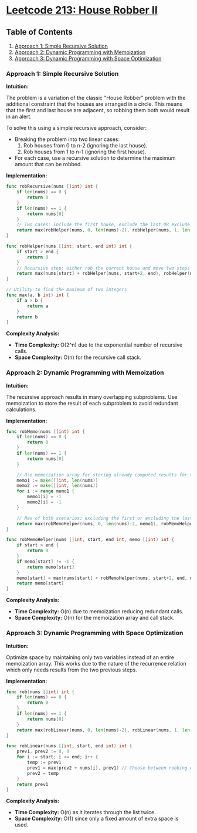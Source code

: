 # [Leetcode 213: House Robber II](https://leetcode.com/problems/house-robber-ii/)

## Table of Contents
1. [Approach 1: Simple Recursive Solution](#approach-1-simple-recursive-solution)
2. [Approach 2: Dynamic Programming with Memoization](#approach-2-dynamic-programming-with-memoization)
3. [Approach 3: Dynamic Programming with Space Optimization](#approach-3-dynamic-programming-with-space-optimization)

### Approach 1: Simple Recursive Solution

**Intuition:**

The problem is a variation of the classic "House Robber" problem with the additional constraint that the houses are arranged in a circle. This means that the first and last house are adjacent, so robbing them both would result in an alert.

To solve this using a simple recursive approach, consider:
- Breaking the problem into two linear cases:
  1. Rob houses from 0 to n-2 (ignoring the last house).
  2. Rob houses from 1 to n-1 (ignoring the first house).
- For each case, use a recursive solution to determine the maximum amount that can be robbed.

**Implementation:**

```go
func robRecursive(nums []int) int {
    if len(nums) == 0 {
        return 0
    }
    if len(nums) == 1 {
        return nums[0]
    }
    // Two cases: Include the first house, exclude the last OR exclude the first, include the last
    return max(robHelper(nums, 0, len(nums)-2), robHelper(nums, 1, len(nums)-1))
}

func robHelper(nums []int, start, end int) int {
    if start > end {
        return 0
    }
    // Recursive step: either rob the current house and move two steps OR skip the house
    return max(nums[start] + robHelper(nums, start+2, end), robHelper(nums, start+1, end))
}

// Utility to find the maximum of two integers
func max(a, b int) int {
    if a > b {
        return a
    }
    return b
}
```

**Complexity Analysis:**
- **Time Complexity:** O(2^n) due to the exponential number of recursive calls.
- **Space Complexity:** O(n) for the recursive call stack.

### Approach 2: Dynamic Programming with Memoization

**Intuition:**

The recursive approach results in many overlapping subproblems. Use memoization to store the result of each subproblem to avoid redundant calculations.

**Implementation:**

```go
func robMemo(nums []int) int {
    if len(nums) == 0 {
        return 0
    }
    if len(nums) == 1 {
        return nums[0]
    }

    // Use memoization array for storing already computed results for two cases.
    memo1 := make([]int, len(nums))
    memo2 := make([]int, len(nums))
    for i := range memo1 {
        memo1[i] = -1
        memo2[i] = -1
    }

    // Max of both scenarios: excluding the first or excluding the last house
    return max(robMemoHelper(nums, 0, len(nums)-2, memo1), robMemoHelper(nums, 1, len(nums)-1, memo2))
}

func robMemoHelper(nums []int, start, end int, memo []int) int {
    if start > end {
        return 0
    }
    if memo[start] != -1 {
        return memo[start]
    }
    memo[start] = max(nums[start] + robMemoHelper(nums, start+2, end, memo), robMemoHelper(nums, start+1, end, memo))
    return memo[start]
}
```

**Complexity Analysis:**
- **Time Complexity:** O(n) due to memoization reducing redundant calls.
- **Space Complexity:** O(n) for the memoization array and call stack.

### Approach 3: Dynamic Programming with Space Optimization

**Intuition:**

Optimize space by maintaining only two variables instead of an entire memoization array. This works due to the nature of the recurrence relation which only needs results from the two previous steps.

**Implementation:**

```go
func rob(nums []int) int {
    if len(nums) == 0 {
        return 0
    }
    if len(nums) == 1 {
        return nums[0]
    }
    return max(robLinear(nums, 0, len(nums)-2), robLinear(nums, 1, len(nums)-1))
}

func robLinear(nums []int, start, end int) int {
    prev1, prev2 := 0, 0
    for i := start; i <= end; i++ {
        temp := prev1
        prev1 = max(prev2 + nums[i], prev1) // Choose between robbing current house or not
        prev2 = temp
    }
    return prev1
}
```

**Complexity Analysis:**
- **Time Complexity:** O(n) as it iterates through the list twice.
- **Space Complexity:** O(1) since only a fixed amount of extra space is used.

